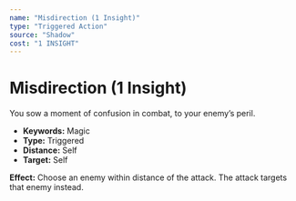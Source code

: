 ```yaml
---
name: "Misdirection (1 Insight)"
type: "Triggered Action"
source: "Shadow"
cost: "1 INSIGHT"
---
```


# Misdirection (1 Insight)

You sow a moment of confusion in combat, to your enemy’s peril.

- **Keywords:** Magic
- **Type:** Triggered
- **Distance:** Self
- **Target:** Self

**Effect:** Choose an enemy within distance of the attack. The attack targets that enemy instead.
